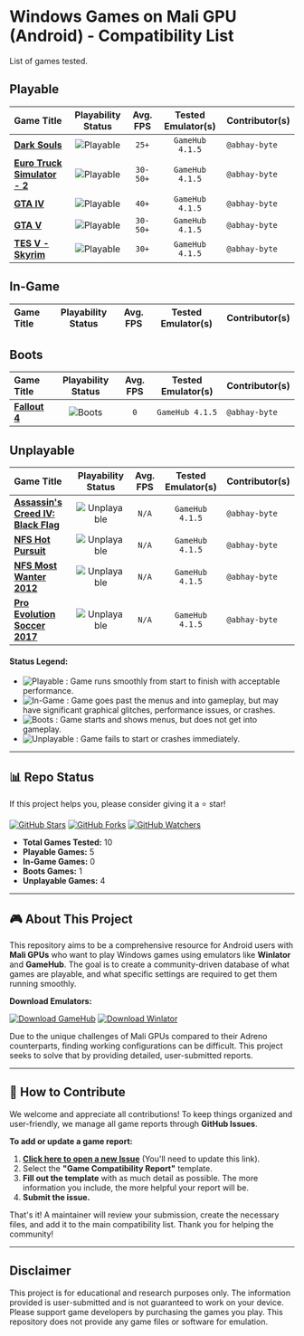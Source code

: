 # Windows Games on Mali GPU (Android) - Compatibility List

List of games tested.

## Playable

| Game Title | Playability Status | Avg. FPS | Tested Emulator(s) | Contributor(s) |
| :--- | :---: | :---: | :---: | :--- |
| **[Dark Souls](games/dark-souls/settings.md)** | ![Playable](https://img.shields.io/badge/Playable-4CAF50?style=for-the-badge) | `25+` | `GameHub 4.1.5` | `@abhay-byte` |
| **[Euro Truck Simulator - 2](games/euro-truck-simulator-2/settings.md)** | ![Playable](https://img.shields.io/badge/Playable-4CAF50?style=for-the-badge) | `30-50+` | `GameHub 4.1.5` | `@abhay-byte` |
| **[GTA IV](games/gta-iv/settings.md)** | ![Playable](https://img.shields.io/badge/Playable-4CAF50?style=for-the-badge) | `40+` | `GameHub 4.1.5` | `@abhay-byte` |
| **[GTA V](games/gta-v/settings.md)** | ![Playable](https://img.shields.io/badge/Playable-4CAF50?style=for-the-badge) | `30-50+` | `GameHub 4.1.5` | `@abhay-byte` |
| **[TES V - Skyrim](games/tes-v-skyrim/settings.md)** | ![Playable](https://img.shields.io/badge/Playable-4CAF50?style=for-the-badge) | `30+` | `GameHub 4.1.5` | `@abhay-byte` |

## In-Game

| Game Title | Playability Status | Avg. FPS | Tested Emulator(s) | Contributor(s) |
| :--- | :---: | :---: | :---: | :--- |

## Boots

| Game Title | Playability Status | Avg. FPS | Tested Emulator(s) | Contributor(s) |
| :--- | :---: | :---: | :---: | :--- |
| **[Fallout 4](games/fallout-4/settings.md)** | ![Boots](https://img.shields.io/badge/Boots-2196F3?style=for-the-badge) | `0` | `GameHub 4.1.5` | `@abhay-byte` |

## Unplayable

| Game Title | Playability Status | Avg. FPS | Tested Emulator(s) | Contributor(s) |
| :--- | :---: | :---: | :---: | :--- |
| **[Assassin's Creed IV: Black Flag](games/assassins-creed-iv-black-flag/settings.md)** |  ![Unplayable](https://img.shields.io/badge/Unplayable-F44336?style=for-the-badge) | `N/A` | `GameHub 4.1.5` | `@abhay-byte` |
| **[NFS Hot Pursuit](games/nfs-hot-pursuit/settings.md)** |  ![Unplayable](https://img.shields.io/badge/Unplayable-F44336?style=for-the-badge) | `N/A` | `GameHub 4.1.5` | `@abhay-byte` |
| **[NFS Most Wanter 2012](games/nfs-most-wanted-2012/settings.md)** | ![Unplayable](https://img.shields.io/badge/Unplayable-F44336?style=for-the-badge) | `N/A` | `GameHub 4.1.5` | `@abhay-byte` |
| **[Pro Evolution Soccer 2017](games/pro-evolution-soccer-2017/settings.md)** | ![Unplayable](https://img.shields.io/badge/Unplayable-F44336?style=for-the-badge) | `N/A` | `GameHub 4.1.5` | `@abhay-byte` |


#### **Status Legend:**

*   ![Playable](https://img.shields.io/badge/Playable-4CAF50?style=for-the-badge) : Game runs smoothly from start to finish with acceptable performance.
*   ![In-Game](https://img.shields.io/badge/In--Game-FFC107?style=for-the-badge) : Game goes past the menus and into gameplay, but may have significant graphical glitches, performance issues, or crashes.
*   ![Boots](https://img.shields.io/badge/Boots-2196F3?style=for-the-badge) : Game starts and shows menus, but does not get into gameplay.
*   ![Unplayable](https://img.shields.io/badge/Unplayable-F44336?style=for-the-badge) : Game fails to start or crashes immediately.

***

## 📊 Repo Status

If this project helps you, please consider giving it a ⭐ star!

[![GitHub Stars](https://img.shields.io/github/stars/abhay-byte/mali-win-emu-list?style=social)](https://github.com/abhay-byte/mali-win-emu-list/stargazers)
[![GitHub Forks](https://img.shields.io/github/forks/abhay-byte/mali-win-emu-list?style=social)](https://github.com/abhay-byte/mali-win-emu-list/network/members)
[![GitHub Watchers](https://img.shields.io/github/watchers/abhay-byte/mali-win-emu-list?style=social)](https://github.com/abhay-byte/mali-win-emu-list/watchers)

*   **Total Games Tested:** 10
*   **Playable Games:** 5
*   **In-Game Games:** 0
*   **Boots Games:** 1
*   **Unplayable Games:** 4

***

## 🎮 About This Project

This repository aims to be a comprehensive resource for Android users with **Mali GPUs** who want to play Windows games using emulators like **Winlator** and **GameHub**. The goal is to create a community-driven database of what games are playable, and what specific settings are required to get them running smoothly.

**Download Emulators:**

[![Download GameHub](https://img.shields.io/badge/Download-GameHub-blue?style=for-the-badge&logo=android)](https://gamehub.xiaoji.com/)
[![Download Winlator](https://img.shields.io/badge/Download-Winlator-green?style=for-the-badge&logo=github)](https://github.com/brunodev85/winlator/releases)

Due to the unique challenges of Mali GPUs compared to their Adreno counterparts, finding working configurations can be difficult. This project seeks to solve that by providing detailed, user-submitted reports.

***

## 🤝 How to Contribute

We welcome and appreciate all contributions! To keep things organized and user-friendly, we manage all game reports through **GitHub Issues**.


**To add or update a game report:**

1.  **[Click here to open a new Issue](https://github.com/YOUR_USERNAME/YOUR_REPO/issues/new/choose)** (You'll need to update this link).
2.  Select the **"Game Compatibility Report"** template.
3.  **Fill out the template** with as much detail as possible. The more information you include, the more helpful your report will be.
4.  **Submit the issue.**

That's it! A maintainer will review your submission, create the necessary files, and add it to the main compatibility list. Thank you for helping the community!

***

## Disclaimer

This project is for educational and research purposes only. The information provided is user-submitted and is not guaranteed to work on your device. Please support game developers by purchasing the games you play. This repository does not provide any game files or software for emulation.
